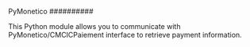 PyMonetico
##########

This Python module allows you to communicate with PyMonetico/CMCICPaiement interface to retrieve payment information.
